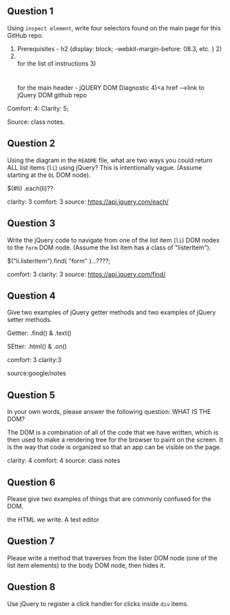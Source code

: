 ## Question 1

Using `inspect element`, write four selectors found on the main page for this
GitHub repo.

<!-- your answer starts here -->
1) Prerequisites - h2 {display: block; -webkit-margin-before: 08.3, etc.
}
2)<li></li> for the list of instructions
3)<h1></h1> for the main header - jQUERY DOM Diagnostic
4)<a href -->link to jQuery DOM github repo

Comfort: 4:
Clarity: 5;

Source: class notes.

<!-- your answer ends here -->

## Question 2

Using the diagram in the `README` file, what are two ways you could return ALL
list items (`li`) using jQuery? This is intentionally vague. (Assume starting
at the `OL` DOM node).


$(#li)
.each(li)??

clarity: 3
comfort: 3
source: https://api.jquery.com/each/



## Question 3

Write the jQuery code to navigate from one of the list item (`li`) DOM nodes to
the `form` DOM node. (Assume the list item has a class of "listerItem").

<!-- your answer starts here -->
$("li.listerItem").find( "form" )...????;
<!-- your answer ends here -->

comfort: 3
clarity: 3
source: https://api.jquery.com/find/

## Question 4

Give two examples of jQuery getter methods and two examples of jQuery setter
methods.

Gettter:
.find() & .text()

SEtter:
.html() & .on()

comfort: 3
clarity:3

source:google/notes

## Question 5

In your own words, please answer the following question: WHAT IS THE DOM?

The DOM is a combination of all of the code that we have written, which is then
used to make a rendering tree for the browser to paint on the screen. It is the
way that code is organized so that an app can be visible on the page.

clarity: 4
comfort: 4
source: class notes


## Question 6

Please give two examples of things that are commonly confused for the DOM.

the HTML we write.
A text editor



## Question 7

Please write a method that traverses from the lister DOM node (one of the list
item elements) to the body DOM node, then hides it.

<!-- your answer starts here -->

<!-- your answer ends here -->

## Question 8

Use jQuery to register a click handler for clicks inside `div` items.

<!-- your answer starts here -->

<!-- your answer ends here -->
